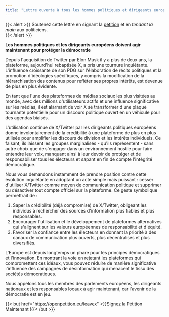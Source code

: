 ```yaml
---
title: "Lettre ouverte à tous les hommes politiques et dirigeants européens pour qu'ils abandonnent X/Twitter"
---
```


{{< alert >}}
Soutenez cette lettre en signant la [pétition](https://openpetition.eu/leavex) et en _tendant la main_ aux politiciens.  
{{< /alert >}}


**Les hommes politiques et les dirigeants européens doivent agir maintenant pour protéger la démocratie**

Depuis l'acquisition de Twitter par Elon Musk il y a plus de deux ans, la plateforme, aujourd'hui rebaptisée X, a pris une tournure inquiétante. L'influence croissante de son PDG sur l'élaboration de récits politiques et la promotion d'idéologies spécifiques, y compris la modification de la hiérarchisation des contenus pour refléter ses propres intérêts, est devenue de plus en plus évidente.

En tant que l'une des plateformes de médias sociaux les plus visitées au monde, avec des millions d'utilisateurs actifs et une influence significative sur les médias, il est alarmant de voir X se transformer d'une plaque tournante potentielle pour un discours politique ouvert en un véhicule pour des agendas biaisés.

L'utilisation continue de X/Twitter par les dirigeants politiques européens donne involontairement de la crédibilité à une plateforme de plus en plus utilisée pour amplifier les discours de division et les intérêts individuels. Ce faisant, ils laissent les groupes marginalisés - qu'ils représentent - sans autre choix que de s'engager dans un environnement hostile pour faire entendre leur voix, manquant ainsi à leur devoir de protéger et de responsabiliser tous les électeurs et sapant en fin de compte l'intégrité démocratique.

Nous vous demandons instamment de prendre position contre cette évolution inquiétante en adoptant un acte simple mais puissant : cesser d'utiliser X/Twitter comme moyen de communication politique et supprimer ou désactiver tout compte officiel sur la plateforme. Ce geste symbolique permettrait de :

1. Saper la crédibilité (déjà compromise) de X/Twitter, obligeant les individus à rechercher des sources d'information plus fiables et plus responsables.
1. Encourager l'utilisation et le développement de plateformes alternatives qui s'alignent sur les valeurs européennes de responsabilité et d'équité.
1. Favoriser la confiance entre les électeurs en donnant la priorité à des canaux de communication plus ouverts, plus décentralisés et plus diversifiés.

L'Europe est depuis longtemps un phare pour les principes démocratiques et l'innovation. En montrant la voie en rejetant les plateformes qui compromettent ces idéaux, vous pouvez réduire de manière significative l'influence des campagnes de désinformation qui menacent le tissu des sociétés démocratiques.

Nous appelons tous les membres des parlements européens, les dirigeants nationaux et les responsables locaux à agir maintenant, car l'avenir de la démocratie est en jeu.

{{< but href="https://openpetition.eu/leavex" >}}Signez la Pétition Maintenant !{{< /but >}}

